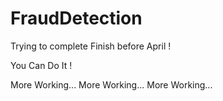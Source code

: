 # FraudDetection
Trying to complete Finish before April !

You Can Do It !

More Working...
More Working...
More Working...